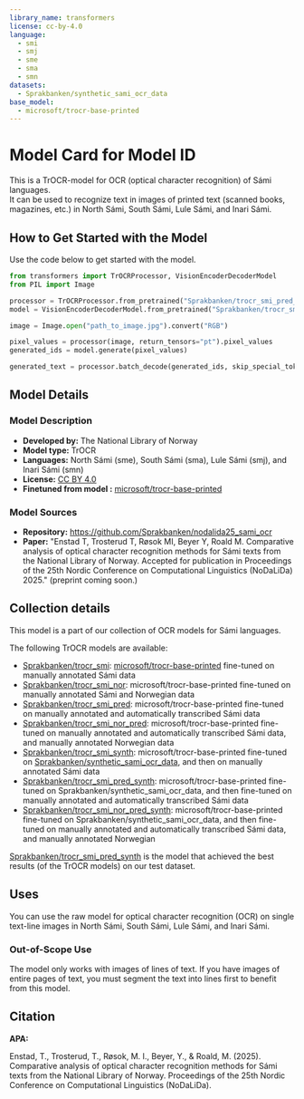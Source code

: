 ```yaml
---
library_name: transformers
license: cc-by-4.0
language:
  - smi
  - smj
  - sme
  - sma
  - smn
datasets:
  - Sprakbanken/synthetic_sami_ocr_data
base_model:
  - microsoft/trocr-base-printed
---
```


# Model Card for Model ID
This is a TrOCR-model for OCR (optical character recognition) of Sámi languages.  
It can be used to recognize text in images of printed text (scanned books, magazines, etc.) in North Sámi, South Sámi, Lule Sámi, and Inari Sámi.

## How to Get Started with the Model

Use the code below to get started with the model.

```python
from transformers import TrOCRProcessor, VisionEncoderDecoderModel
from PIL import Image

processor = TrOCRProcessor.from_pretrained("Sprakbanken/trocr_smi_pred_synth")
model = VisionEncoderDecoderModel.from_pretrained("Sprakbanken/trocr_smi_pred_synth")

image = Image.open("path_to_image.jpg").convert("RGB")

pixel_values = processor(image, return_tensors="pt").pixel_values
generated_ids = model.generate(pixel_values)

generated_text = processor.batch_decode(generated_ids, skip_special_tokens=True)[0]
```

## Model Details
<!-- model details here  -->

### Model Description

- **Developed by:** The National Library of Norway
- **Model type:** TrOCR
- **Languages:**  North Sámi (sme), South Sámi (sma), Lule Sámi (smj), and Inari Sámi (smn)
- **License:** [CC BY 4.0](https://creativecommons.org/licenses/by/4.0/)
- **Finetuned from model :** [microsoft/trocr-base-printed](https://huggingface.co/microsoft/trocr-base-printed)

### Model Sources 

- **Repository:** https://github.com/Sprakbanken/nodalida25_sami_ocr
- **Paper:** "Enstad T, Trosterud T, Røsok MI, Beyer Y, Roald M. Comparative analysis of optical character recognition methods for Sámi texts from the National Library of Norway. Accepted for publication in Proceedings of the 25th Nordic Conference on Computational Linguistics (NoDaLiDa) 2025." (preprint coming soon.)


## Collection details 
This model is a part of our collection of OCR models for Sámi languages.

The following TrOCR models are available:
- [Sprakbanken/trocr_smi](https://huggingface.co/Sprakbanken/trocr_smi): [microsoft/trocr-base-printed](https://huggingface.co/microsoft/trocr-base-printed) fine-tuned on manually annotated Sámi data
- [Sprakbanken/trocr_smi_nor](https://huggingface.co/Sprakbanken/trocr_smi_nor): microsoft/trocr-base-printed fine-tuned on manually annotated Sámi and Norwegian data
- [Sprakbanken/trocr_smi_pred](https://huggingface.co/Sprakbanken/trocr_smi_pred): microsoft/trocr-base-printed fine-tuned on manually annotated and automatically transcribed Sámi data
- [Sprakbanken/trocr_smi_nor_pred](https://huggingface.co/Sprakbanken/trocr_smi_nor_pred): microsoft/trocr-base-printed fine-tuned on manually annotated and automatically transcribed Sámi data, and manually annotated Norwegian data
- [Sprakbanken/trocr_smi_synth](https://huggingface.co/Sprakbanken/trocr_smi_synth): microsoft/trocr-base-printed fine-tuned on [Sprakbanken/synthetic_sami_ocr_data](https://huggingface.co/datasets/Sprakbanken/synthetic_sami_ocr_data), and then on manually annotated Sámi data
- [Sprakbanken/trocr_smi_pred_synth](https://huggingface.co/Sprakbanken/trocr_smi_pred_synth): microsoft/trocr-base-printed fine-tuned on Sprakbanken/synthetic_sami_ocr_data, and then fine-tuned on manually annotated and automatically transcribed Sámi data
- [Sprakbanken/trocr_smi_nor_pred_synth](https://huggingface.co/Sprakbanken/trocr_smi_nor_pred_synth): microsoft/trocr-base-printed fine-tuned on Sprakbanken/synthetic_sami_ocr_data, and then fine-tuned on manually annotated and automatically transcribed Sámi data, and manually annotated Norwegian

[Sprakbanken/trocr_smi_pred_synth](https://huggingface.co/Sprakbanken/trocr_smi_pred_synth) is the model that achieved the best results (of the TrOCR models) on our test dataset.


## Uses
You can use the raw model for optical character recognition (OCR) on single text-line images in North Sámi, South Sámi, Lule Sámi, and Inari Sámi. 

### Out-of-Scope Use
The model only works with images of lines of text.
If you have images of entire pages of text, you must segment the text into lines first to benefit from this model.

## Citation 

**APA:**

Enstad, T., Trosterud, T., Røsok, M. I., Beyer, Y., & Roald, M. (2025). Comparative analysis of optical character recognition methods for Sámi texts from the National Library of Norway. Proceedings of the 25th Nordic Conference on Computational Linguistics (NoDaLiDa).
